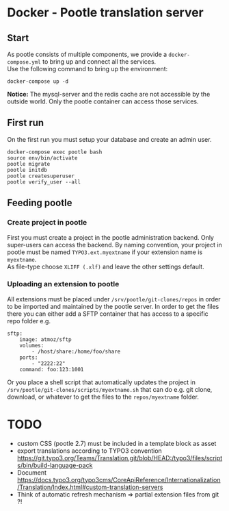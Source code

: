 # Docker - Pootle translation server

## Start

As pootle consists of multiple components, we provide a `docker-compose.yml` to bring up and connect all the services.  
Use the following command to bring up the environment:

    docker-compose up -d

**Notice:** The mysql-server and the redis cache are not accessible by the outside world. Only the pootle container can access those services.

## First run

On the first run you must setup your database and create an admin user.

    docker-compose exec pootle bash
    source env/bin/activate
    pootle migrate
    pootle initdb
    pootle createsuperuser
    pootle verify_user --all


## Feeding pootle

### Create project in pootle

First you must create a project in the pootle administration backend. Only super-users can access the backend.
By naming convention, your project in pootle must be named `TYPO3.ext.myextname` if your extension name is `myextname`.  
As file-type choose `XLIFF (.xlf)` and leave the other settings default.

### Uploading an extension to pootle

All extensions must be placed under `/srv/pootle/git-clones/repos` in order to be imported and maintained by the pootle server.
In order to get the files there you can either add a SFTP container that has access to a specific repo folder e.g.

    sftp:
        image: atmoz/sftp
        volumes:
            - /host/share:/home/foo/share
        ports:
            - "2222:22"
        command: foo:123:1001    

Or you place a shell script that automatically updates the project in `/srv/pootle/git-clones/scripts/myextname.sh` that can 
do e.g. git clone, download, or whatever to get the files to the `repos/myextname` folder.

# TODO

- custom CSS (pootle 2.7) must be included in a template block as asset
- export translations according to TYPO3 convention https://git.typo3.org/Teams/Translation.git/blob/HEAD:/typo3/files/scripts/bin/build-language-pack
- Document https://docs.typo3.org/typo3cms/CoreApiReference/Internationalization/Translation/Index.html#custom-translation-servers
- Think of automatic refresh mechanism => partial extension files from git ?!
